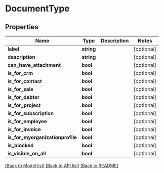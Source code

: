 # DocumentType

## Properties

 Name                             | Type       | Description | Notes      
----------------------------------|------------|-------------|------------
 **label**                        | **string** |             | [optional] 
 **description**                  | **string** |             | [optional] 
 **can_have_attachment**          | **bool**   |             | [optional] 
 **is_for_crm**                   | **bool**   |             | [optional] 
 **is_for_contact**               | **bool**   |             | [optional] 
 **is_for_sale**                  | **bool**   |             | [optional] 
 **is_for_debtor**                | **bool**   |             | [optional] 
 **is_for_project**               | **bool**   |             | [optional] 
 **is_for_subscription**          | **bool**   |             | [optional] 
 **is_for_employee**              | **bool**   |             | [optional] 
 **is_for_invoice**               | **bool**   |             | [optional] 
 **is_for_myorganizationprofile** | **bool**   |             | [optional] 
 **is_blocked**                   | **bool**   |             | [optional] 
 **is_visible_on_all**            | **bool**   |             | [optional] 

[[Back to Model list]](../../README.md#documentation-for-models) [[Back to API list]](../../README.md#documentation-for-api-endpoints) [[Back to README]](../../README.md)


